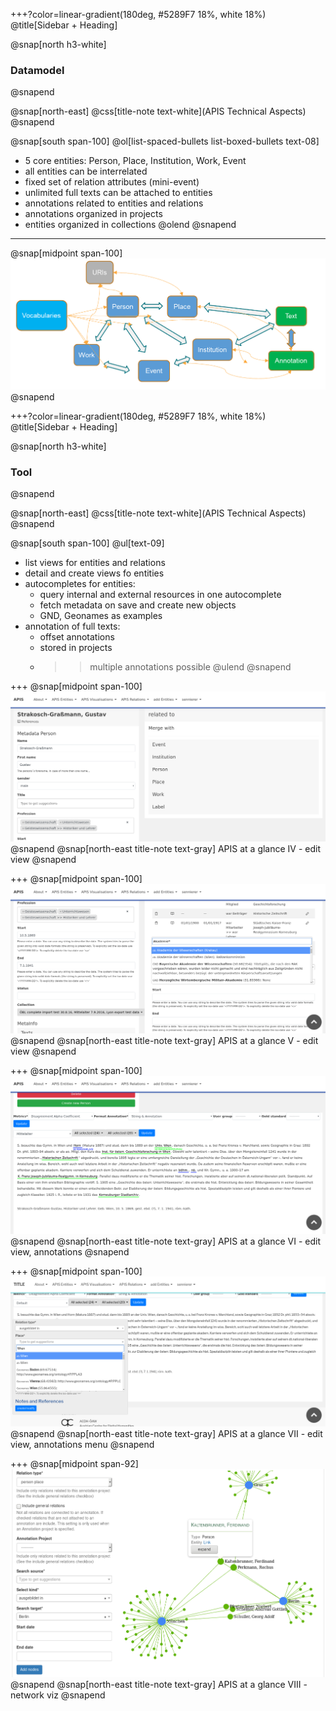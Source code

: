 +++?color=linear-gradient(180deg, #5289F7 18%, white 18%)
@title[Sidebar + Heading]

@snap[north h3-white]
### Datamodel
@snapend

@snap[north-east]
@css[title-note text-white](APIS Technical Aspects)
@snapend

@snap[south span-100]
@ol[list-spaced-bullets list-boxed-bullets text-08]
- 5 core entities: Person, Place, Institution, Work, Event
- all entities can be interrelated
- fixed set of relation attributes (mini-event)
- unlimited full texts can be attached to entities
- annotations related to entities and relations
- annotations organized in projects
- entities organized in collections
@olend
@snapend

---

@snap[midpoint span-100]
![APIS Datamodel](images/datamodel_graph.png)
@snapend

+++?color=linear-gradient(180deg, #5289F7 18%, white 18%)
@title[Sidebar + Heading]

@snap[north h3-white]
### Tool
@snapend

@snap[north-east]
@css[title-note text-white](APIS Technical Aspects)
@snapend

@snap[south span-100]
@ul[text-09]
- list views for entities and relations
- detail and create views fo entities
- autocompletes for entities:
	+ query internal and external resources in one autocomplete
	+ fetch metadata on save and create new objects
	+ GND, Geonames as examples
- annotation of full texts:
	+ offset annotations
	+ stored in projects
	+ >> multiple annotations possible
@ulend
@snapend

+++
@snap[midpoint span-100]
![Edit view APIS](images/apis_screenshots_person_edit.png)
@snapend
@snap[north-east title-note text-gray]
APIS at a glance IV - edit view
@snapend

+++
@snap[midpoint span-100]
![Edit view APIS II](images/apis_screenshots_person_edit_II.png)
@snapend
@snap[north-east title-note text-gray]
APIS at a glance V - edit view
@snapend

+++
@snap[midpoint span-100]
![Edit view APIS II](images/apis_annotations_I.png)
@snapend
@snap[north-east title-note text-gray]
APIS at a glance VI - edit view, annotations
@snapend

+++
@snap[midpoint span-100]
![Edit view APIS II](images/apis_annotations_II.png)
@snapend
@snap[north-east title-note text-gray]
APIS at a glance VII - edit view, annotations menu
@snapend

+++
@snap[midpoint span-92]
![Networkviz](images/network_viz.png)
@snapend
@snap[north-east title-note text-gray]
APIS at a glance VIII - network viz
@snapend
